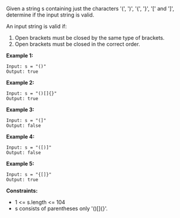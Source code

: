 Given a string s containing just the characters '(', ')', '{', '}', '[' and ']', determine if the input string is valid.

An input string is valid if:

  1. Open brackets must be closed by the same type of brackets.
  2. Open brackets must be closed in the correct order.
 

**Example 1:**

```
Input: s = "()"
Output: true
```

**Example 2:**

```
Input: s = "()[]{}"
Output: true
```

**Example 3:**

```
Input: s = "(]"
Output: false
```

**Example 4:**

```
Input: s = "([)]"
Output: false
```

**Example 5:**

```
Input: s = "{[]}"
Output: true
```
 
**Constraints:**

  - 1 <= s.length <= 104
  - s consists of parentheses only '()[]{}'.
